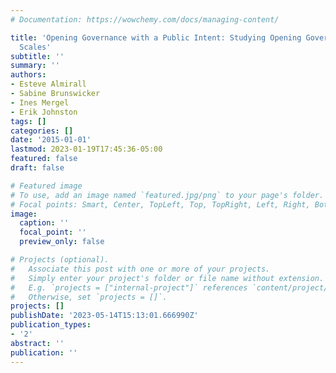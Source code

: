 ```yaml
---
# Documentation: https://wowchemy.com/docs/managing-content/

title: 'Opening Governance with a Public Intent: Studying Opening Governance at Multiple
  Scales'
subtitle: ''
summary: ''
authors:
- Esteve Almirall
- Sabine Brunswicker
- Ines Mergel
- Erik Johnston
tags: []
categories: []
date: '2015-01-01'
lastmod: 2023-01-19T17:45:36-05:00
featured: false
draft: false

# Featured image
# To use, add an image named `featured.jpg/png` to your page's folder.
# Focal points: Smart, Center, TopLeft, Top, TopRight, Left, Right, BottomLeft, Bottom, BottomRight.
image:
  caption: ''
  focal_point: ''
  preview_only: false

# Projects (optional).
#   Associate this post with one or more of your projects.
#   Simply enter your project's folder or file name without extension.
#   E.g. `projects = ["internal-project"]` references `content/project/deep-learning/index.md`.
#   Otherwise, set `projects = []`.
projects: []
publishDate: '2023-05-14T15:13:01.666990Z'
publication_types:
- '2'
abstract: ''
publication: ''
---
```

